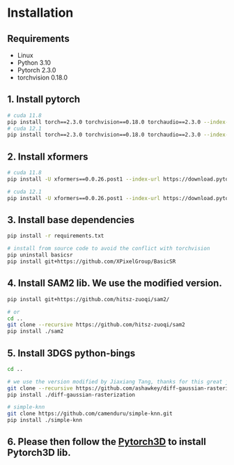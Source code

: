 # Installation

## Requirements

- Linux
- Python 3.10
- Pytorch 2.3.0
- torchvision 0.18.0

## 1. Install pytorch
  ```bash
  # cuda 11.8
  pip install torch==2.3.0 torchvision==0.18.0 torchaudio==2.3.0 --index-url https://download.pytorch.org/whl/cu118
  # cuda 12.1
  pip install torch==2.3.0 torchvision==0.18.0 torchaudio==2.3.0 --index-url https://download.pytorch.org/whl/cu121
  ```

## 2. Install xformers
  ```bash
  # cuda 11.8
  pip install -U xformers==0.0.26.post1 --index-url https://download.pytorch.org/whl/cu118

  # cuda 12.1
  pip install -U xformers==0.0.26.post1 --index-url https://download.pytorch.org/whl/cu121
  ```

## 3. Install base dependencies
  ```bash
  pip install -r requirements.txt

  # install from source code to avoid the conflict with torchvision
  pip uninstall basicsr
  pip install git+https://github.com/XPixelGroup/BasicSR
  ```

## 4. Install SAM2 lib. We use the modified version.
```bash
pip install git+https://github.com/hitsz-zuoqi/sam2/

# or
cd ..
git clone --recursive https://github.com/hitsz-zuoqi/sam2
pip install ./sam2
```

## 5. Install 3DGS python-bings
```bash
cd ..

# we use the version modified by Jiaxiang Tang, thanks for this great job!
git clone --recursive https://github.com/ashawkey/diff-gaussian-rasterization
pip install ./diff-gaussian-rasterization

# simple-knn
git clone https://github.com/camenduru/simple-knn.git
pip install ./simple-knn
```

## 6. Please then follow the [Pytorch3D](https://github.com/facebookresearch/pytorch3d) to install Pytorch3D lib.